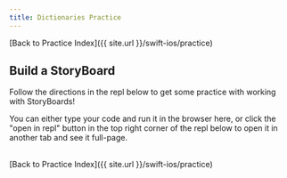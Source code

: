 ```yaml
---
title: Dictionaries Practice
---
```


[Back to Practice Index]({{ site.url }}/swift-ios/practice)

## Build a StoryBoard

Follow the directions in the repl below to get some practice with working with StoryBoards!

You can either type your code and run it in the browser here, or click the "open in repl" button in the top right corner of the repl below to open it in another tab and see it full-page.




<br>
[Back to Practice Index]({{ site.url }}/swift-ios/practice)
